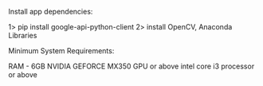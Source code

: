 Install app dependencies:

1> pip install google-api-python-client
2> install OpenCV, Anaconda Libraries

Minimum System Requirements:

RAM - 6GB
NVIDIA GEFORCE MX350 GPU or above
intel core i3 processor or above
